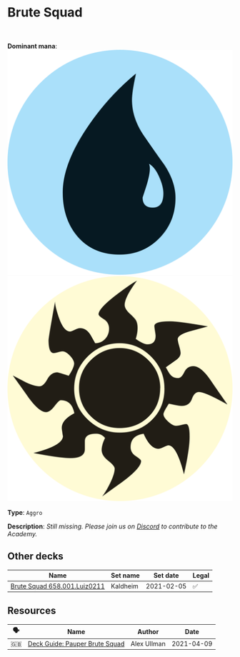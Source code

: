 <!-- This page is automatically generated by Myr: do not update it manually. Changes directly applied here will be lost. -->
# Brute Squad
<br/>


**Dominant mana**: <img src="../resources/images/mana/U.png" class="dominant-mana-icon"/> <img src="../resources/images/mana/W.png" class="dominant-mana-icon"/>

**Type**: `Aggro`

**Description**: _Still missing. Please join us on [Discord](https://discord.gg/fYQbpjjkQ3) to contribute to the Academy._








## **Other decks**

| Name | Set name | Set date | Legal |
| -----| -------- | -------- | ----- |
| [Brute Squad 658.001.Luiz0211](https://www.mtggoldfish.com/deck/4351093) | Kaldheim | 2021-02-05 | ✅ |






## **Resources**

| 🗣️ | Name | Author | Date |
| -- | ---- | ------ | ---- |
| 🇬🇧 | <a target="_blank" href="https://strategy.channelfireball.com/all-strategy/home/deck-guide-pauper-brute-squad/">Deck Guide: Pauper Brute Squad</a> | Alex Ullman | 2021-04-09   |

